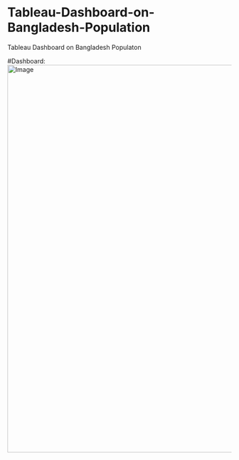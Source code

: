 # Tableau-Dashboard-on-Bangladesh-Population
Tableau Dashboard on Bangladesh Populaton





#Dashboard:
<img width="1670" height="871" alt="Image" src="https://github.com/user-attachments/assets/d6e46ce9-47ec-4c0a-ac02-e3d3fe40befb" />

